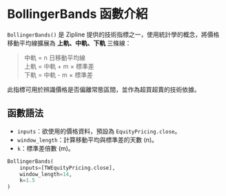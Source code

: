 # BollingerBands 函數介紹

`BollingerBands()` 是 Zipline 提供的技術指標之一，使用統計學的概念，將價格移動平均線擴展為 **上軌、中軌、下軌** 三條線：

> 中軌 = n 日移動平均線  
> 上軌 = 中軌 + m × 標準差  
> 下軌 = 中軌 - m × 標準差

此指標可用於辨識價格是否偏離常態區間，並作為超買超賣的技術依據。

## 函數語法

- `inputs`：欲使用的價格資料，預設為 `EquityPricing.close`。  
- `window_length`：計算移動平均與標準差的天數 (n)。  
- `k`：標準差倍數 (m)。

```python
BollingerBands(
    inputs=[TWEquityPricing.close],
    window_length=14,
    k=1.5
)